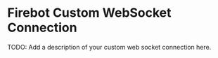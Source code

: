 # Firebot Custom WebSocket Connection

TODO: Add a description of your custom web socket connection here.